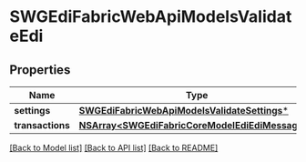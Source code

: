 # SWGEdiFabricWebApiModelsValidateEdi

## Properties
Name | Type | Description | Notes
------------ | ------------- | ------------- | -------------
**settings** | [**SWGEdiFabricWebApiModelsValidateSettings***](SWGEdiFabricWebApiModelsValidateSettings.md) |  | [optional] 
**transactions** | [**NSArray&lt;SWGEdiFabricCoreModelEdiEdiMessage&gt;***](SWGEdiFabricCoreModelEdiEdiMessage.md) |  | [optional] 

[[Back to Model list]](../README.md#documentation-for-models) [[Back to API list]](../README.md#documentation-for-api-endpoints) [[Back to README]](../README.md)


